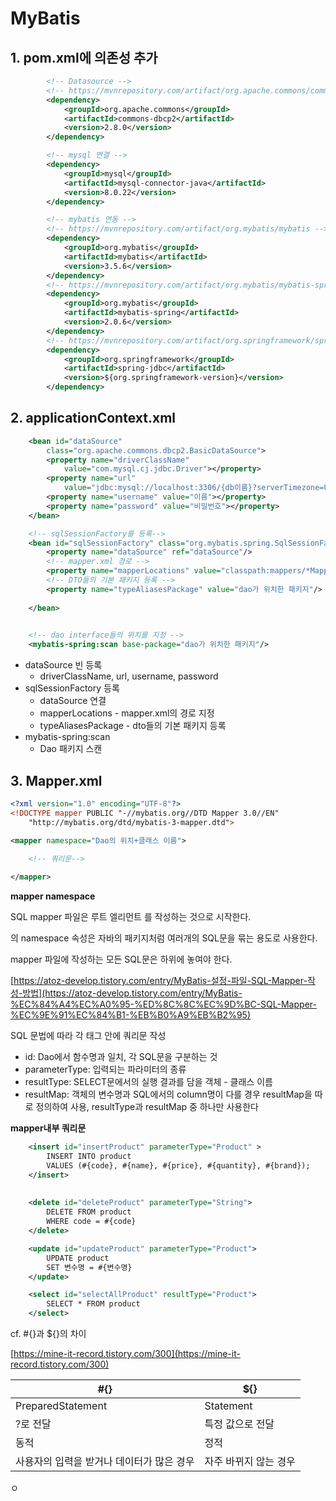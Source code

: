 # MyBatis

## 1. pom.xml에 의존성 추가

```xml
		<!-- Datasource -->
		<!-- https://mvnrepository.com/artifact/org.apache.commons/commons-dbcp2 -->
		<dependency>
			<groupId>org.apache.commons</groupId>
			<artifactId>commons-dbcp2</artifactId>
			<version>2.8.0</version>
		</dependency>

		<!-- mysql 연결 -->
		<dependency>
			<groupId>mysql</groupId>
			<artifactId>mysql-connector-java</artifactId>
			<version>8.0.22</version>
		</dependency>

		<!-- mybatis 연동 -->
		<!-- https://mvnrepository.com/artifact/org.mybatis/mybatis -->
		<dependency>
			<groupId>org.mybatis</groupId>
			<artifactId>mybatis</artifactId>
			<version>3.5.6</version>
		</dependency>
		<!-- https://mvnrepository.com/artifact/org.mybatis/mybatis-spring -->
		<dependency>
			<groupId>org.mybatis</groupId>
			<artifactId>mybatis-spring</artifactId>
			<version>2.0.6</version>
		</dependency>
		<!-- https://mvnrepository.com/artifact/org.springframework/spring-jdbc -->
		<dependency>
			<groupId>org.springframework</groupId>
			<artifactId>spring-jdbc</artifactId>
			<version>${org.springframework-version}</version>
		</dependency>
```

## 2. applicationContext.xml

```xml
	<bean id="dataSource"
		class="org.apache.commons.dbcp2.BasicDataSource">
		<property name="driverClassName"
			value="com.mysql.cj.jdbc.Driver"></property>
		<property name="url"
			value="jdbc:mysql://localhost:3306/{db이름}?serverTimezone=UTC"></property>
		<property name="username" value="이름"></property>
		<property name="password" value="비밀번호"></property>
	</bean>

	<!-- sqlSessionFactory를 등록-->
	<bean id="sqlSessionFactory" class="org.mybatis.spring.SqlSessionFactoryBean">
		<property name="dataSource" ref="dataSource"/>
		<!-- mapper.xml 경로 -->
		<property name="mapperLocations" value="classpath:mappers/*Mapper.xml"/>
		<!-- DTO들의 기본 패키지 등록 -->
		<property name="typeAliasesPackage" value="dao가 위치한 패키지"/>
	
	</bean>
	

	<!-- dao interface들의 위치를 지정 -->
	<mybatis-spring:scan base-package="dao가 위치한 패키지"/>

```

- dataSource 빈 등록
    - driverClassName, url, username, password
- sqlSessionFactory 등록
    - dataSource 연결
    - mapperLocations - mapper.xml의 경로 지정
    - typeAliasesPackage - dto들의 기본 패키지 등록
- mybatis-spring:scan
    - Dao 패키지 스캔

## 3. Mapper.xml

```xml
<?xml version="1.0" encoding="UTF-8"?>
<!DOCTYPE mapper PUBLIC "-//mybatis.org//DTD Mapper 3.0//EN" 
	"http://mybatis.org/dtd/mybatis-3-mapper.dtd">

<mapper namespace="Dao의 위치+클래스 이름">
	
	<!-- 쿼리문-->

</mapper>
```

**mapper namespace**

SQL mapper 파일은 루트 엘리먼트 <mapper>를 작성하는 것으로 시작한다.

<mapper>의 namespace 속성은 자바의 패키지처럼 여러개의 SQL문을 묶는 용도로 사용한다.

mapper 파일에 작성하는 모든 SQL문은 <mapper> 하위에 놓여야 한다.

[https://atoz-develop.tistory.com/entry/MyBatis-설정-파일-SQL-Mapper-작성-방법](https://atoz-develop.tistory.com/entry/MyBatis-%EC%84%A4%EC%A0%95-%ED%8C%8C%EC%9D%BC-SQL-Mapper-%EC%9E%91%EC%84%B1-%EB%B0%A9%EB%B2%95)

SQL 문법에 따라 각 태그 안에 쿼리문 작성

- id: Dao에서 함수명과 일치, 각 SQL문을 구분하는 것
- parameterType: 입력되는 파라미터의 종류
- resultType: SELECT문에서의 실행 결과를 담을 객체 - 클래스 이름
- resultMap: 객체의 변수명과 SQL에서의 column명이 다를 경우 resultMap을 따로 정의하여 사용, resultType과 resultMap 중 하나만 사용한다

**mapper내부 쿼리문**

```xml
	<insert id="insertProduct" parameterType="Product" >
		INSERT INTO product
		VALUES (#{code}, #{name}, #{price}, #{quantity}, #{brand});
	</insert>
	
	
	<delete id="deleteProduct" parameterType="String">
		DELETE FROM product
		WHERE code = #{code}
	</delete>

	<update id="updateProduct" parameterType="Product">
		UPDATE product
		SET 변수명 = #{변수명}
	</update>

	<select id="selectAllProduct" resultType="Product">
		SELECT * FROM product
	</select>

```

cf. #{}과 ${}의 차이

[https://mine-it-record.tistory.com/300](https://mine-it-record.tistory.com/300)

| #{} | ${} |
| --- | --- |
| PreparedStatement | Statement |
| ?로 전달 | 특정 값으로 전달 |
| 동적 | 정적 |
| 사용자의 입력을 받거나 데이터가 많은 경우 | 자주 바뀌지 않는 경우 |

 ㅇ